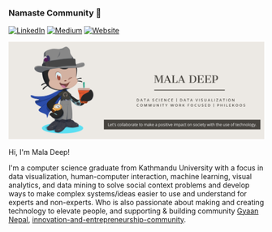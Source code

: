 ### Namaste Community 🙏 

<a href="https://www.linkedin.com/in/maladeep" target="_blank" ><img src="https://img.shields.io/badge/LinkedIn--_.svg?style=social&logo=linkedin" alt="LinkedIn"></a> <a href="https://www.medium.com/@maladeep.upadhaya" target="_blank"><img src="https://img.shields.io/twitter/url?label=Blog&logo=Medium&style=social&url=https%3A%2F%2Fmedium.com%2F%40maladeep.upadhaya" alt="Medium"></a> <a href="https://www.mdu.com.np" target="_blank"><img src="https://img.shields.io/twitter/url?label=Website&logo=na&style=social&url=https%3A%2F%2Fmdu.com.np%2F" alt="Website"></a>



<img src="https://raw.githubusercontent.com/maladeep/maladeep/master/octoheader.png" alt="banner that says Mala Deep, alongside a octocat for Mala">



Hi, I'm Mala Deep!

I'm a computer science graduate from Kathmandu University with a focus in data visualization, human-computer interaction, machine learning, visual analytics, and data mining to solve social context problems and develop ways to make complex systems/ideas easier to use and understand for experts and non-experts.  Who is also passionate about making and creating technology to elevate people, and  supporting & building community [Gyaan Nepal](https://gyaannepal.github.io/), [innovation-and-entrepreneurship-community](http://kucc.ku.edu.np/innovation-and-entrepreneurship-community/).
